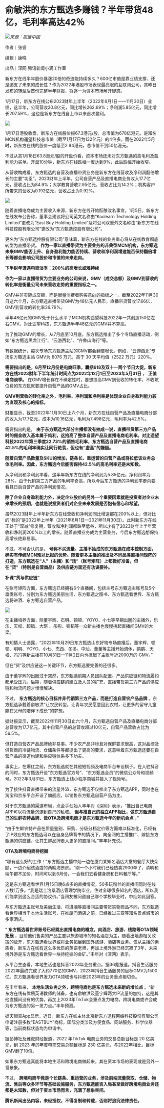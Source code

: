 # 俞敏洪的东方甄选多赚钱？半年带货48亿，毛利率高达42％

![](https://inews.gtimg.com/news_bt/OfUbLnhGctly85Fa67w3Zcf2-bGnvWVnN45Qk42AYfS54AA/1000)_来源：视觉中国_

作者丨张睿

编辑丨康晓

出品丨深网·腾讯新闻小满工作室

新东方在线半年股价暴涨20倍的奇迹能持续多久？600亿市值是靠业绩支撑、还是透支了未来的成长性？作为2022年港股市场表现最亮眼的互联网公司，其昨日发布的转型后首份完整半年财报，将逐一为资本市场解开疑惑。

1月17日，新东方在线公布2023财年上半年（2022年6月1日——11月30日）业绩，这半年，公司营收20.8亿元，同比增长262.69%；净利润5.85亿元，同比增长207.59%，这也是新东方在线自上市以来首次盈利。

![](https://inews.gtimg.com/news_bt/OO4uNJbuWtfNGeAuwzqaNyQk6BCtqQgCY_tRwlzGAeKXAAA/1000)

1月17日港股收盘，新东方在线股价报67.3港元/股，总市值为678亿港元，是知名MCN机构遥望科技总市值（截至1月17日为132亿元）的4倍多。而在2022年5月时，新东方在线的股价一度低至2.84港元，总市值不到50亿港元。

不过从其1月18日63.8港元/股的开盘价看，资本市场还未对东方甄选的高毛利及盈利能力买单。开盘10分钟，新东方在线跌幅一度达到9%，此后跌幅开始收窄。

从营收构成看，东方甄选的自营及直播带货业务是新东方在线营收及净利润翻倍增长的主要“功臣”。2023财年上半年，公司自营产品及直播电商业务收入17.7亿元，营收占比为84.9%；大学教育营收2.95亿元，营收占比为14.2%；机构客户所带来的营收为0.192亿元，营收占比为0.92%。

![](https://inews.gtimg.com/news_bt/Ood2kgQcf5Cq2tqmAp5OPVVRkgIADuCX1a73JKrpUwfPsAA/1000)

随着直播电商成为主要收入来源，新东方在线开始酝酿改名事宜。1月5日，新东方在线发布公告称，董事会建议将公司英文名称由“Koolearn Technology
Holding Limited”更改为“East Buy Holding
Limited”及将公司双重外文名称由“新东方在线科技控股有限公司”更改为“东方甄选控股有限公司”。

更名为“东方甄选控股有限公司”意味着，新东方在线的业务重心将从在线教育彻底转型为直播带货。
**作为一家以直播带货为主要业务的非典型MCN机构，东方甄选未来GMV能否上升、自身盈利能力能否持续、营收和净利润增速能否保持翻倍增长等都会影响公司股价和市值的未来走向。**

**下半财年遭遇电商淡季：200%的高增长或难持续**

**作为一家以直播带货为主要业务的公司来说，GMV（成交总额）及GMV到营收的转化率是衡量公司未来营收走势的重要指标之一。**

GMV并非实际成交额，而是衡量消费者购买意向的指标之一。截至2022年11月30日这六个月，东方甄选直播带货GMV为48亿元人民币，直播带货营收17.66亿，GMV到营收的转化率36.79%。

半年48亿元的GMV处于什么水平？MCN机构遥望科技2022年一共创造150亿左右GMV。对比遥望科技，东方甄选半年48亿元的GMV并不算高。

为了推动GMV的增长，从7月底至10月底，东方甄选推出了多个专场直播活动，例如“东方甄选黑龙江行”、“云游西北”、“齐鲁山海行”等。

有数据统计，每次专场东方甄选主站的GMV都会翻倍增长。例如，“云游西北”专场东方甄选主站 GMV为 8076 万元，高于 30 天平均值（2522
万元）220%。

**需要指出的是，6月至12月份是电商旺季，囊括618及双十一两个节日大促。新东方在线2023财年下半年统计时间点为2022年12月1日至2023年5月31日**
， **正值电商淡季。** 在GMV增长存在不确定性时，要想提高GMV到营收的转化率，不收坑位费的东方甄就要提升自营产品的GMV占比。

**GMV到营收的转化率之外，毛利率、净利润和净利率是体现企业自身盈利能力较为直观及核心的指标。**

财报显示，截至2022年11月30日止六个月，新东方在线自营产品及直播电商分部的收入为17.7亿元，成本为10.16亿元，毛利为7.498亿元，毛利率为42.5%。

需要指出的是，
**由于东方甄选大部分主播都没有抽成一说，直播带货第三方产品时的佣金收入基本属于纯利，这抬高了整体自营产品及直播电商毛利率。对比遥望科技2022年第三季度22.73%的销售毛利率，东方甄选自营产品及直播电商42.5%的毛利率确实让同行艳羡，但也有“虚高”的嫌疑。**

**随着自营产品数量及SKU的增加，链条长、重运营的自营产品或将拉低该业务总体毛利率。因此，东方甄选今后能否保持42.5%的高毛利率还是未知数。**

从净利润和净利润率看，这半年新东方在线的净利润为5.85亿元，净利润率为28%。由于代销第三方产品的毛利率奇高，所以今后东方甄选的净利润率走向要看其日后自营产品的净利润情况。

**除了企业自身盈利能力外，决定企业股价的另外一个重要因素就是投资者对企业未来增长的预期，也就是说投资者们对企业未来发展是否抱有信心和希望。**

虽然2023财年上半年新东方在线营收和净利润同比增速都在200%以上，但对比的“标的”是2022年上半年（2021年6月1日—2021年11月30日）。此时新东方在线正处于“双减”修复期，营收和净利润都跌至低谷，所以才有了2023财年上半年营收和净利润200%以上的增长。随着直播业务成为主营业务，今后东方甄选想保持高增长绝非易事。

不过，不可否认的是，
**号称不买流量、主播不抽成的东方甄选在成本控制方面，确实有传统MCN难以比拟的优势。随着更多主播的推出及不同品类直播间矩阵的打造，东方甄选在“人”（主播）和“场”（账号矩阵）上都做好准备，但在“货”（特别是自营商品）及供应链方面还有功课要补。**

**补课“货与供应链”**

在账号矩阵方面，东方甄选已经拥有6个直播间，包括主号东方甄选主账号及5个垂类账号，分别为东方甄选美丽生活、东方甄选之图书、东方甄选看世界、东方甄选将进酒、东方甄选自营产品。

![](https://inews.gtimg.com/news_bt/OaEQ0z5a6Mx536KNOVGSBf19UScgwl2SskZLMnmsg_aEUAA/1000)

在主播培养方面，除董宇辉、石明、顿顿、YOYO、小七等早期出圈的主播外，乐乐、天权、超凤、大琪 、彤彤、韬韬等一众新主播也慢慢挑起直播间GMV的大梁。

有知情人士透露，“2022年10月29日东方甄选山东好物专场直播后，董宇辉、顿顿、明明、YOYO、小七、杰西、冬冬、中灿、董董等主播开始调休，鹏鹏、天权、冯冯等新主播在10月31日—11月2日内也撑起了主账号近2000万的
GMV。”

但在“货”及供应链这一关键环节，东方甄选要完善的还很多。

由于董宇辉的出圈过于突然，东方甄选前期人员团队配置、产品供应链和物流履约都承受压力。后期，随着供应链的建立及人员的扩充，直播带货第三方产品的供应链和物流问题才慢慢解决。

不过， **东方甄选的核心目标并非代销第三方产品，而是打造自营农产品品牌**
。东方甄选承载着俞敏洪“让农民转型，让青年农民愿意回到农村，让更多的留守儿童能在父母的陪伴下成长”的梦想。

据财报显示，截至2022年11月30日止六个月，东方甄选自营产品及直播电商分部总营收为17.7亿元，其中自营产品的总营收超过10亿元，自营产品营收占比为56.5%。

但打造自营农产品品牌绝非易事。不少农产品非标且对保鲜要求很高，这对品控及供货商的冷链物流、仓储条件等都提出了更高的要求，这意味着东方甄选还要在自营产品的渠道构建和供应链体系多下功夫。

事实上，在爆红之前，东方甄选就在其他短视频及电商平台布设棋子。在入驻抖音的同时，东方甄选开设“东方甄选官方号”、“东方甄选会员”的微信公众号和视频号。2022年3月31日，东方甄选上线小程序商城并接入了视频号。

为了接住抖音直播带来的流量外溢，东方甄选不仅推出了东方甄选APP，同时也在淘宝和京东平台开设了旗舰店，以销售东方甄选自营产品为主。

对于东方甄选的渠道布局，点金手创始人丰年对《深网》表示，“推出自己电商APP可以将流量沉淀到自己的私域。
**但与推自己的独立APP相比，做东方甄选自己的生鲜农特品牌、做OTA及跨境电商才是东方甄选今年的新机会点** 。”

“由于生鲜农特产品在质量鉴别、采购、分级分档定价等方面难以标准化，已经有了IP效应的东方甄选可以在自身品牌背书的情况下，向全网的主播推广、嫁接东方甄选的供应链，让其生鲜品牌走入更多的直播间。”丰年补充说。

**OTA及跨境电商待挖掘**

“哪有这么好的工作！”东方甄选主播中灿一边在厦门某知名酒店大堂的餐厅大快朵颐，一边介绍该酒店的两晚海景房。“刚一个小时我们已经热卖2900单了，清明和端午都不加价，时间可以到6月份，一会我们去看健身房和日料餐厅等。”

这是东方甄选看世界1月15日晚6点多的直播情况，50多玩粉丝的直播间同时在线人数1万多。“我是瑞士洛桑酒店管理学院毕业，住过全球很多知名的酒店，所以我们能拿到这么合适的协议价。”当网友被问道自己哪个学校毕业时，中灿如此回答。

与东方甄选主账号及美丽生活、将进酒等直播间主要带货实物商品不同，东方甄选看世界相当于本地生活账号，在推厦门酒店之前，已经推过三亚等知名景点城市的多家酒店。

“ **东方甄选看世界账号已经跳出直播电商的概念，向酒店、旅游、线路等OTA领域拓展**
，目前他们售卖的产品主要以旅游城市的知名酒店为主，随着出境游相关政策的放开，东方甄选看世界或将业务拓展到国外旅游、酒店等业务。仅从主播的素质看，新东方在线有这么多优质的英语老师，再加上境外游已经沉寂了3年，未来境外游是东方甄选看世界一块待挖掘的金矿。”丰年对《深网》表示。

从平台生态看，本地生活也是抖音2023年业务重点。据36氪报道，抖音生活服务2022年最终完成了大约770亿的GMV，2023年抖音生活服务的目标GMV为1500亿。东方甄选看世界发力OTA领域也与抖音2023年的业务重点相切合。

在丰年看来， **本地生活业务之外，跨境电商也是东方甄选未来新的增长点**
。“新东方在线有优质英语教师的储备，也有俞敏洪及董宇辉两大IP流量的加持，这是其他直播间没有的优势。再加上2023年TikTok会重点发力电商，跨境电商或许会成为东方甄选的另一发力点。”丰年预测。

据天眼查App显示，近日，新东方在线主体北京新东方迅程网络科技股份有限公司申请注册多枚“EASTBUY”商标，国际分类涉及方便食品、网站服务、科学仪器等，当前商标状态均为申请中。

据彭博社及雅虎财经报道，2022 年TikTok 电商业务的交易总额目标是 20 亿美元，到 2023 年的年度电商交易总额目标是 230
亿美元，与2022年相比，目标GMV翻了10倍。

如果东方甄选真能将本地生活和跨境电商做起来，其在资本市场的表现或是另外一番景象。

不过，
**跨境电商毕竟是个长链条、重运营的业务，涉及前端流量获取、仓储、物流、售后等众多环节等基础设施服务，东方甄选能否入局甚至做好跨境电商业务还都是未知数，但对于资本市场而言，充满了想象空间。**

**腾讯新闻出品内容，未经授权，不得复制和转载，否则将追究法律责任。**

